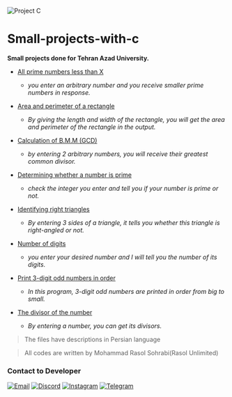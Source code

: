 ![Project C](https://github.com/RasoulUnlimited/Small-projects-with-c/assets/62307687/7673fc2c-631e-4d86-a72e-c832d1e05d5e)

# Small-projects-with-c
**Small projects done for Tehran Azad University.**

- [All prime numbers less than X](https://github.com/RasoulUnlimited/Small-projects-with-c/tree/main/All%20prime%20numbers%20less%20than%20X)
  - _you enter an arbitrary number and you receive smaller prime numbers in response._
 
- [Area and perimeter of a rectangle](https://github.com/RasoulUnlimited/Small-projects-with-c/tree/main/Area%20and%20perimeter%20of%20a%20rectangle)
  - _By giving the length and width of the rectangle, you will get the area and perimeter of the rectangle in the output._
 
- [Calculation of B.M.M (GCD)](https://github.com/RasoulUnlimited/Small-projects-with-c/tree/main/Calculation%20of%20B.M.M%20(GCD))
  - _by entering 2 arbitrary numbers, you will receive their greatest common divisor._
 
- [Determining whether a number is prime](https://github.com/RasoulUnlimited/Small-projects-with-c/tree/main/Determining%20whether%20a%20number%20is%20prime)
  - _check the integer you enter and tell you if your number is prime or not._

- [Identifying right triangles](https://github.com/RasoulUnlimited/Small-projects-with-c/tree/main/Identifying%20right%20triangles)
  - _By entering 3 sides of a triangle, it tells you whether this triangle is right-angled or not._

- [Number of digits](https://github.com/RasoulUnlimited/Small-projects-with-c/tree/main/Number%20of%20digits)
  - _you enter your desired number and I will tell you the number of its digits._
 
- [Print 3-digit odd numbers in order](https://github.com/RasoulUnlimited/Small-projects-with-c/tree/main/Print%203-digit%20odd%20numbers%20in%20order)
  - _In this program, 3-digit odd numbers are printed in order from big to small._
 
- [The divisor of the number](https://github.com/RasoulUnlimited/Small-projects-with-c/tree/main/The%20divisor%20of%20the%20number)
  - _By entering a number, you can get its divisors._

> The files have descriptions in Persian language

> All codes are written by Mohammad Rasol Sohrabi(Rasol Unlimited)

### Contact to Developer
[![Email](https://img.shields.io/badge/Email-Rasoul.Unlimited@gmail.com-blue?logo=Gmail&logoColor=EA4335)](mailto:Rasol.unlimited@gmail.com)
[![Discord](https://img.shields.io/badge/Discord-RasoulUnlimited-blue?logo=Discord&logoColor=5865F2)](https://www.discord.com/users/727228555959992463)
[![Instagram](https://img.shields.io/badge/Instagram-Rasoul.Unlimited-blue?logo=instagram)](https://instagram.com/Rasoul.Unlimited/)
[![Telegram](https://img.shields.io/badge/Telegram-RasoulUnlimited-blue?logo=Telegram)](https://t.me/RasoulUnlimited)
